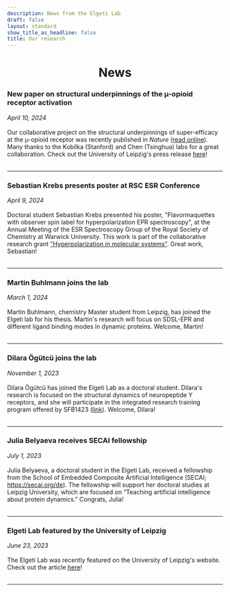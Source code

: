 ```yaml
---
description: News from the Elgeti Lab
draft: false
layout: standard
show_title_as_headline: false
title: Our research
---
```


<center>
<h1 class="f1">News</h1>
</center>


<!---
<h3 class="f3">TITLE</h3>
<i>DATE</i>
<br><br>
TEXT
<br><br>
<hr>
--->


<h3 class="f3">New paper on structural underpinnings of the µ-opioid receptor activation</h3>
<i>April 10, 2024</i>
<br><br>
Our collaborative project on the structural underpinnings of super-efficacy at the µ-opioid receptor was recently published in <i>Nature</i> (<a href="https://doi.org/10.1038/s41586-024-07295-2">read online</a>). Many thanks to the Kobilka (Stanford) and Chen (Tsinghua) labs for a great collaboration. Check out the University of Leipzig's press release <a href="https://research.uni-leipzig.de/sfb1423/insight-into-the-molecular-causes-of-different-functions-of-the-opioid-receptor/">here</a>!
<br><br>
<hr>

<h3 class="f3">Sebastian Krebs presents poster at RSC ESR Conference</h3>
<i>April 9, 2024</i>
<br><br>
Doctoral student Sebastian Krebs presented his poster, "Flavormaquettes with observer spin label for hyperpolarization EPR spectroscopy", at the Annual Meeting of the ESR Spectroscopy Group of the Royal Society of Chemistry at Warwick University. This work is part of the collaborative research grant <a href="https://www.hypmol.net/b7/">"Hyperpolarization in molecular systems"</a>. Great work, Sebastian!
<br><br>
<hr>



<h3 class="f3">Martin Buhlmann joins the lab</h3>
<i>March 1, 2024</i>
<br><br>
Martin Buhlmann, chemistry Master student from Leipzig, has joined the Elgeti lab for his thesis. Martin's research will focus on SDSL-EPR and different ligand binding modes in dynamic proteins. Welcome, Martin!
<br><br>
<hr>


<h3 class="f3">Dilara Ögütcü joins the lab</h3>
<i>November 1, 2023</i>
<br><br>
Dilara Ögütcü has joined the Elgeti Lab as a doctoral student. Dilara's research is focused on the structural dynamics of neuropeptide Y receptors, and she will participate in the integrated research training program offered by SFB1423 (<a href="https://research.uni-leipzig.de/sfb1423/a03-elgeti-schmidt/">link</a>). Welcome, Dilara!
<br><br>
<hr>


<h3 class="f3">Julia Belyaeva receives SECAI fellowship</h3>
<i>July 1, 2023</i>
<br><br>
Julia Belyaeva, a doctoral student in the Elgeti Lab, received a fellowship from the School of Embedded Composite Artificial Intelligence (SECAI; <a href="https://secai.org/de">https://secai.org/de</a>). The fellowship will support her doctoral studies at Leipzig University, which are focused on “Teaching artificial intelligence about protein dynamics.” Congrats, Julia!
<br><br>
<hr>


<h3 class="f3">Elgeti Lab featured by the University of Leipzig</h3>
<i>June 23, 2023</i>
<br><br>
The Elgeti Lab was recently featured on the University of Leipzig's website. Check out the article <a href="https://magazin.uni-leipzig.de/en/en-detail-leipziger-universitaetsmagazin/artikel/der-grosse-magnet-im-keller-2023-05-17">here</a>!
<br><br>
<hr>
